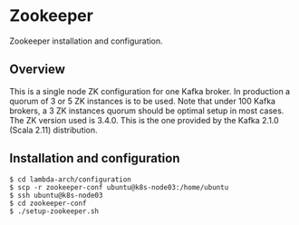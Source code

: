 # Zookeeper
Zookeeper installation and configuration.

## Overview
This is a single node ZK configuration for one Kafka broker. In production a quorum of 3 or 5 ZK instances is to be used. Note that under 100 Kafka brokers, a 3 ZK instances quorum should be optimal setup in most cases.
The ZK version used is 3.4.0. This is the one provided by the Kafka 2.1.0 (Scala 2.11) distribution.

## Installation and configuration
```console
$ cd lambda-arch/configuration
$ scp -r zookeeper-conf ubuntu@k8s-node03:/home/ubuntu
$ ssh ubuntu@k8s-node03
$ cd zookeeper-conf
$ ./setup-zookeeper.sh
```
